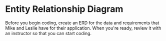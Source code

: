 # Entity Relationship Diagram

Before you begin coding, create an ERD for the data and requirements that Mike and Leslie have for their application. When you're ready, review it with an instructor so that you can start coding.
